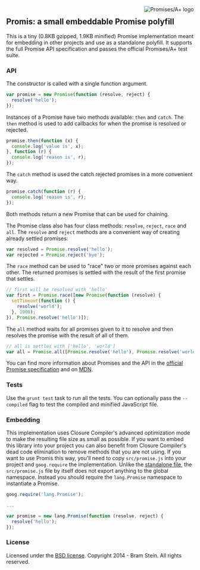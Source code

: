 <a href="http://promisesaplus.com/">
  <img src="http://promisesaplus.com/assets/logo-small.png" alt="Promises/A+ logo" title="Promises/A+ 1.0 compliant" align="right" />
</a>

## Promis: a small embeddable Promise polyfill

This is a tiny (0.8KB gzipped, 1.9KB minified) Promise implementation meant for embedding in other projects and use as a standalone polyfill. It supports the full Promise API specification and passes the official Promises/A+ test suite.

### API

The constructor is called with a single function argument.

```javascript
var promise = new Promise(function (resolve, reject) {
  resolve('hello');
});
```

Instances of a Promise have two methods available: `then` and `catch`. The `then` method is used to add callbacks for when the promise is resolved or rejected.

```javascript
promise.then(function (x) {
  console.log('value is', x);
}, function (r) {
  console.log('reason is', r);
});
```

The `catch` method is used the catch rejected promises in a more convenient way.

```javascript
promise.catch(function (r) {
  console.log('reason is', r);
});
```

Both methods return a new Promise that can be used for chaining.

The Promise class also has four class methods: `resolve`, `reject`, `race` and `all`. The `resolve` and `reject` methods are a convenient way of creating already settled promises:

```javascript
var resolved = Promise.resolve('hello');
var rejected = Promise.reject('bye');
```

The `race` method can be used to "race" two or more promises against each other. The returned promises is settled with the result of the first promise that settles.

```javascript
// first will be resolved with 'hello'
var first = Promise.race([new Promise(function (resolve) {
  setTimeout(function () {
    resolve('world');
  }, 1000);
}), Promise.resolve('hello')]);
```

The `all` method waits for all promises given to it to resolve and then resolves the promise with the result of all of them.

```javascript
// all is settles with ['hello', 'world']
var all = Promise.all([Promise.resolve('hello'), Promise.resolve('world')]);
```

You can find more information about Promises and the API in the [official Promise specification](http://promisesaplus.com/) and on [MDN](https://developer.mozilla.org/en-US/docs/Web/JavaScript/Reference/Global_Objects/Promise).

### Tests

Use the `grunt test` task to run all the tests. You can optionally pass the `--compiled` flag to test the compiled and minified JavaScript file.

### Embedding

This implementation uses Closure Compiler's advanced optimization mode to make the resulting file size as small as possible. If you want to embed this library into your project you can also benefit from Closure Compiler's dead code elimination to remove methods that you are not using. If you want to use Promis this way, you'll need to copy `src/promise.js` into your project and `goog.require` the implementation. Unlike the [standalone file](promise.js), the `src/promise.js` file by itself does not export anything to the global namespace. Instead you should require the `lang.Promise` namespace to instantiate a Promise.

```javascript
goog.require('lang.Promise');

...

var promise = new lang.Promise(function (resolve, reject) {
  resolve('hello');
});
```

### License

Licensed under the [BSD license](LICENSE).
Copyright 2014 - Bram Stein. All rights reserved.

